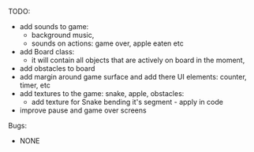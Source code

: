 TODO:
- add sounds to game:
  - background music,
  - sounds on actions: game over, apple eaten etc
- add Board class: 
  - it will contain all objects that are actively on board in the moment,
- add obstacles to board
- add margin around game surface and add there UI elements: counter, timer, etc
- add textures to the game: snake, apple, obstacles:
  - add texture for Snake bending it's segment - apply in code
- improve pause and game over screens

Bugs:
- NONE
